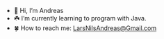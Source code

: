 - 🌱 Hi, I’m Andreas
- ☘️ I’m currently learning to program with Java.
- 🍀 How to reach me: LarsNilsAndreas@Gmail.com


<!---
Gaurgle/Gaurgle is a ✨ special ✨ repository because its `README.md` (this file) appears on your GitHub profile.
You can click the Preview link to take a look at your changes.
--->
